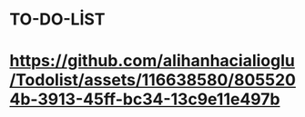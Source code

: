 <h1>TO-DO-LİST<h1>


https://github.com/alihanhacialioglu/Todolist/assets/116638580/8055204b-3913-45ff-bc34-13c9e11e497b

